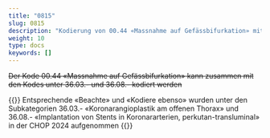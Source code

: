 ```yaml
---
title: "0815"
slug: 0815
description: "Kodierung von 00.44 «Massnahme auf Gefässbifurkation» mit Kodes unter 36.03.- und 36.08.-"
weight: 10
type: docs
keywords: []
---
```


~~Der Kode 00.44 «Massnahme auf Gefässbifurkation» kann zusammen mit den Kodes unter 36.03.- und 36.08.- kodiert werden~~


{{<collapsibleBlock groupId="Rollen" customCollapsedText="Die Präzisierung 0815 wird im Rundschreiben 2024 Nr. 1 gestrichen" customExpandedText="Die Präzisierung 0815 wird im Rundschreiben 2024 Nr. 1 gestrichen">}}
Entsprechende «Beachte» und «Kodiere ebenso» wurden unter den Subkategorien 36.03.- «Koronarangioplastik am offenen Thorax» und 36.08.- «Implantation von Stents in Koronararterien, perkutan-transluminal» in der CHOP 2024 aufgenommen
{{</collapsibleBlock>}}
